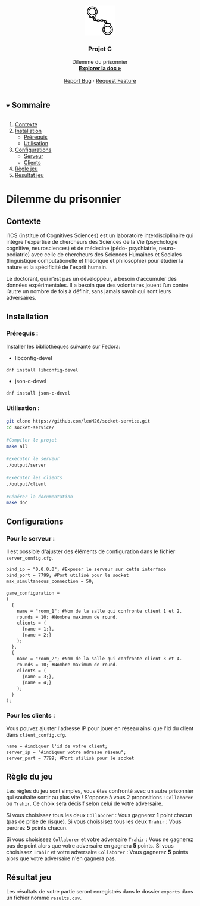 <!-- PROJECT LOGO -->
<br />
<p align="center">
  <a href="https://github.com/leoM26/socket-service">
    <img src="images/logo.png" alt="Logo" width="80" height="80">
  </a>

  <h3 align="center">Projet C</h3>

  <p align="center">
    Dilemme du prisonnier
    <br />
    <a href="https://github.com/leoM26/socket-service/tree/master/docs"><strong>Explorer la doc »</strong></a>
    <br />
    <br />
    <a href="https://github.com/leoM26/socket-service/issues">Report Bug</a>
    ·
    <a href="https://github.com/leoM26/socket-service/pulls">Request Feature</a>
  </p>
</p>

<!-- TABLE OF CONTENTS -->
<details open="open">
  <summary><h2 style="display: inline-block">Sommaire</h2></summary>
  <ol>
    <li>
      <a href="#contexte">Contexte</a>
    </li>
    <li>
      <a href="#installation">Installation</a>
      <ul>
        <li><a href="#prérequis-:">Prérequis</a></li>
        <li><a href="#utilisation-:">Utilisation</a></li>
      </ul>
    </li>
    <li>
    <a href="#configurations">Configurations</a>
    <ul>
        <li><a href="#pour-le-serveur-">Serveur</a></li>
        <li><a href="#pour-les-clients-">Clients</a></li>
      </ul>
    </li>
    <li><a href="#règle-du-jeu">Règle jeu</a></li>
    <li><a href="#résultat-jeu">Résultat jeu</a></li>
  </ol>
</details>

# Dilemme du prisonnier 

## Contexte

l’ICS (institue of Cognitives Sciences) est un laboratoire interdisciplinaire qui intègre l'expertise de chercheurs des Sciences de la Vie (psychologie cognitive, neurosciences) et de médecine (pédo- psychiatrie, neuro-pediatrie) avec celle de chercheurs des Sciences Humaines et Sociales (linguistique computationelle et théorique et philosophie) pour étudier la nature et la spécificité de l'esprit humain.

Le doctorant, qui n’est pas un développeur, a besoin d’accumuler des données expérimentales. Il a besoin que des volontaires jouent l’un contre l’autre un nombre de fois à définir, sans jamais savoir qui sont leurs adversaires.
## Installation

### Prérequis :

Installer les bibliothèques suivante sur Fedora: 
- libconfig-devel

`dnf install libconfig-devel`

- json-c-devel

`dnf install json-c-devel`

### Utilisation :

```bash
git clone https://github.com/leoM26/socket-service.git
cd socket-service/

#Compiler le projet
make all

#Executer le serveur
./output/server

#Executer les clients
./output/client

#Générer la documentation
make doc 
```

## Configurations

### Pour le serveur : 

 Il est possible d'ajuster des éléments de configuration dans le fichier `server_config.cfg`.

```
bind_ip = "0.0.0.0"; #Exposer le serveur sur cette interface
bind_port = 7799; #Port utilisé pour le socket
max_simultaneous_connection = 50; 

game_configuration =
(
  {
    name = "room_1"; #Nom de la salle qui confronte client 1 et 2.
    rounds = 10; #Nombre maximum de round.
    clients = (
      {name = 1;},
      {name = 2;}
    );
  },
  {
    name = "room_2"; #Nom de la salle qui confronte client 3 et 4.
    rounds = 10; #Nombre maximum de round.
    clients = (
      {name = 3;},
      {name = 4;}
    );
  }
);
```

### Pour les clients :

 Vous pouvez ajuster l'adresse IP pour jouer en réseau ainsi que l'id du client dans `client_config.cfg`.

```
name = #indiquer l'id de votre client;
server_ip = "#indiquer votre adresse réseau"; 
server_port = 7799; #Port utilisé pour le socket
```
## Règle du jeu

Les règles du jeu sont simples, vous êtes confronté avec un autre prisonnier qui souhaite sortir au plus vite ! 
S'oppose à vous 2 propositions : `Collaborer` ou `Trahir`. Ce choix sera décisif selon celui de votre adversaire.

Si vous choisissez tous les deux `Collaborer` : Vous gagnerez **1** point chacun (pas de prise de risque).
Si vous choissisez tous les deux `Trahir` : Vous perdrez **5** points chacun.

Si vous choisissez `Collaborer` et votre adversaire `Trahir` : Vous ne gagnerez pas de point alors que votre adversaire en gagnera **5** points.
Si vous choisissez `Trahir` et votre adversaire `Collaborer` : Vous gagnerez **5** points alors que votre adversaire n'en gagnera pas.
## Résultat jeu

Les résultats de votre partie seront enregistrés dans le dossier `exports` dans un fichier nommé `results.csv`.


